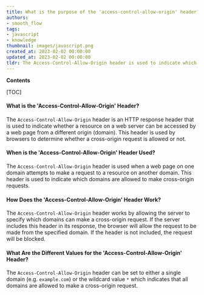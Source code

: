```yaml
---
title: What is the purpose of the 'access-control-allow-origin' header?
authors:
- smooth_flow
tags:
- javascript
- knowledge
thumbnail: images/javascript.png
created_at: 2023-02-02 00:00:00
updated_at: 2023-02-02 00:00:00
tldr: The Access-Control-Allow-Origin header is used to indicate which domains are allowed to access resources from a server.
---
```


**Contents**

[TOC]

#### What is the 'Access-Control-Allow-Origin' Header?
The `Access-Control-Allow-Origin` header is an HTTP response header that is used to indicate whether a resource on a web server can be accessed by a web page from a different origin (domain). This header is used by browsers to determine whether a cross-origin request is allowed or not. 

#### When is the 'Access-Control-Allow-Origin' Header Used?
The `Access-Control-Allow-Origin` header is used when a web page on one domain attempts to make a request to a resource on another domain. This header is used to indicate which domains are allowed to make cross-origin requests.

#### How Does the 'Access-Control-Allow-Origin' Header Work?
The `Access-Control-Allow-Origin` header works by allowing the server to specify which domains can make a cross-origin request. If the server includes this header in its response, the browser will allow the request to be made from the specified domain. If the header is not included, the request will be blocked. 

#### What Are the Different Values for the 'Access-Control-Allow-Origin' Header?
The `Access-Control-Allow-Origin` header can be set to either a single domain (e.g. `example.com`) or the wildcard value `*` which indicates that all domains are allowed to make a cross-origin request.

